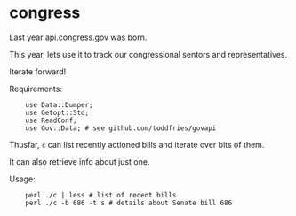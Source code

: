 # congress

Last year api.congress.gov was born.

This year, lets use it to track our congressional sentors and representatives.

Iterate forward!

Requirements:

```
	use Data::Dumper;
	use Getopt::Std;
	use ReadConf;
	use Gov::Data; # see github.com/toddfries/govapi
```

Thusfar, `c` can list recently actioned bills and iterate over bits of them.

It can also retrieve info about just one.

Usage:
```
	perl ./c | less # list of recent bills
	perl ./c -b 686 -t s # details about Senate bill 686
```
